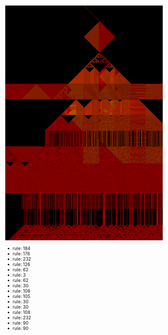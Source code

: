 ![photo](./output.png) 
 * rule: 184
* rule: 178
* rule: 232
* rule: 126
* rule: 62
* rule: 3
* rule: 62
* rule: 30
* rule: 108
* rule: 105
* rule: 30
* rule: 30
* rule: 108
* rule: 232
* rule: 90
* rule: 90
